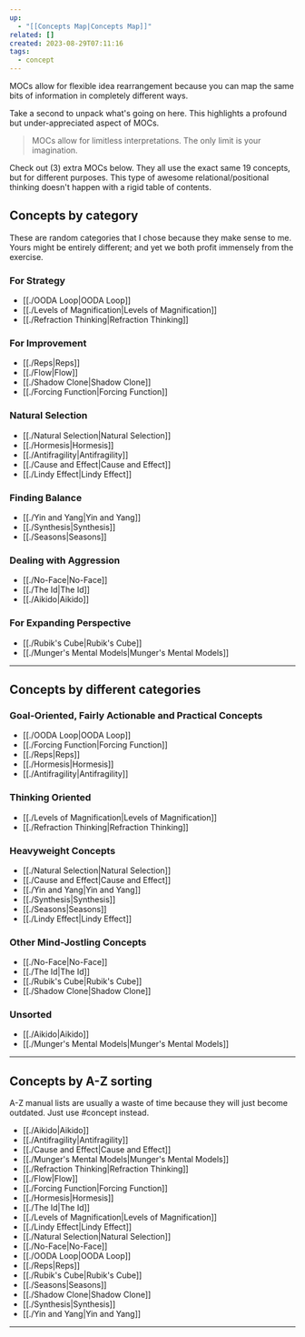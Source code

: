```yaml
---
up:
  - "[[Concepts Map|Concepts Map]]"
related: []
created: 2023-08-29T07:11:16
tags:
  - concept
---
```

MOCs allow for flexible idea rearrangement because you can map the same bits of information in completely different ways.

Take a second to unpack what's going on here. This highlights a profound but under-appreciated aspect of MOCs. 

> MOCs allow for limitless interpretations. The only limit is your imagination.

Check out (3) extra MOCs below. They all use the exact same 19 concepts, but for different purposes. This type of awesome relational/positional thinking doesn't happen with a rigid table of contents. 

## Concepts by category
These are random categories that I chose because they make sense to me. Yours might be entirely different; and yet we both profit immensely from the exercise.

### For Strategy
- [[./OODA Loop|OODA Loop]]
- [[./Levels of Magnification|Levels of Magnification]]  
- [[./Refraction Thinking|Refraction Thinking]]

### For Improvement
- [[./Reps|Reps]] 
- [[./Flow|Flow]]
- [[./Shadow Clone|Shadow Clone]]
- [[./Forcing Function|Forcing Function]] 

### Natural Selection
- [[./Natural Selection|Natural Selection]]
- [[./Hormesis|Hormesis]]
- [[./Antifragility|Antifragility]]
- [[./Cause and Effect|Cause and Effect]]
- [[./Lindy Effect|Lindy Effect]] 

### Finding Balance
- [[./Yin and Yang|Yin and Yang]]
- [[./Synthesis|Synthesis]]
- [[./Seasons|Seasons]]

### Dealing with Aggression
- [[./No-Face|No-Face]]
- [[./The Id|The Id]]
- [[./Aikido|Aikido]] 

### For Expanding Perspective
- [[./Rubik's Cube|Rubik's Cube]]
- [[./Munger's Mental Models|Munger's Mental Models]]

---
## Concepts by different categories
### Goal-Oriented, Fairly Actionable and Practical Concepts
- [[./OODA Loop|OODA Loop]]
- [[./Forcing Function|Forcing Function]] 
- [[./Reps|Reps]] 
- [[./Hormesis|Hormesis]]
- [[./Antifragility|Antifragility]]

### Thinking Oriented
- [[./Levels of Magnification|Levels of Magnification]]  
- [[./Refraction Thinking|Refraction Thinking]]

### Heavyweight Concepts
- [[./Natural Selection|Natural Selection]]
- [[./Cause and Effect|Cause and Effect]]
- [[./Yin and Yang|Yin and Yang]]
- [[./Synthesis|Synthesis]]
- [[./Seasons|Seasons]]
- [[./Lindy Effect|Lindy Effect]] 

### Other Mind-Jostling Concepts
- [[./No-Face|No-Face]]
- [[./The Id|The Id]]
- [[./Rubik's Cube|Rubik's Cube]]
- [[./Shadow Clone|Shadow Clone]]

### Unsorted
- [[./Aikido|Aikido]] 
- [[./Munger's Mental Models|Munger's Mental Models]]

---
## Concepts by A-Z sorting
A-Z manual lists are usually a waste of time because they will just become outdated. Just use #concept instead.

- [[./Aikido|Aikido]] 
- [[./Antifragility|Antifragility]]
- [[./Cause and Effect|Cause and Effect]]
- [[./Munger's Mental Models|Munger's Mental Models]]
- [[./Refraction Thinking|Refraction Thinking]]
- [[./Flow|Flow]]
- [[./Forcing Function|Forcing Function]] 
- [[./Hormesis|Hormesis]]
- [[./The Id|The Id]]
- [[./Levels of Magnification|Levels of Magnification]]  
- [[./Lindy Effect|Lindy Effect]] 
- [[./Natural Selection|Natural Selection]]
- [[./No-Face|No-Face]]
- [[./OODA Loop|OODA Loop]]
- [[./Reps|Reps]] 
- [[./Rubik's Cube|Rubik's Cube]]
- [[./Seasons|Seasons]]
- [[./Shadow Clone|Shadow Clone]]
- [[./Synthesis|Synthesis]]
- [[./Yin and Yang|Yin and Yang]]

---
